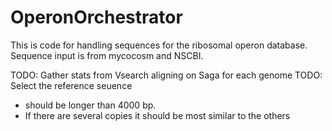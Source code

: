 # OperonOrchestrator
This is code for handling sequences for the ribosomal operon database. Sequence input is from mycocosm and NSCBI.

TODO: Gather stats from Vsearch aligning on Saga for each genome
TODO: Select the reference seuence
- should be longer than 4000 bp.
- If there are several copies it should be most similar to the others
